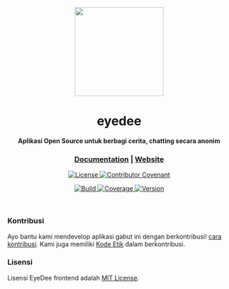 <p align="center">
  <a href="https://github.com/eyedee-id/eyedee-frontend">
    <img src="https://files.eyedee.id/images/logo.png" width="200px" />
  </a>
</p>

<h1 align="center">eyedee</h1>
<p align="center">
  <strong>Aplikasi Open Source untuk berbagi cerita, chatting secara anonim</strong>
</p>

<div align="center">
  <h3>
    <a href="https://github.com/eyedee-id/eyedee-frontend/">Documentation</a>
    <span> | </span>
    <a href="https://eyedee.id">Website</a>
  </h3>
</div>

<p align="center">
  <a href="./LICENSE">
    <img src="https://img.shields.io/badge/License-MIT-brightgreen?style=flat-square" alt="License">
  </a>
  <a href="./CODE_OF_CONDUCT.md">
    <img src="https://img.shields.io/badge/Contributor%20Covenant-v2.0%20adopted-ff69b4.svg?style=flat-square" alt="Contributor Covenant">
  </a>
</p>
<p align="center">
  <a href="https://github.com/eyedee-id/eyedee-frontend/workflows">
    <img src="https://img.shields.io/github/workflow/status/eyedee-id/eyedee-frontend/CI/master?style=flat-square" alt="Build"/>
  </a>
  <a href="https://coveralls.io/github/eyedee-id/eyedee-frontend">
    <img src="https://img.shields.io/coveralls/github/eyedee-id/eyedee-frontend/master?style=flat-square" alt="Coverage">
  </a>
  <a href="https://github.com/eyedee-id/eyedee-frontend/releases">
    <img src="https://img.shields.io/github/v/release/eyedee-id/eyedee-frontend?label=version&style=flat-square" alt="Version">
  </a>
</p>

<br/>

### Kontribusi
Ayo bantu kami mendevelop aplikasi gabut ini dengan berkontribusi! [cara kontribusi](CONTRIBUTING.md).
Kami juga memiliki [Kode Etik](CODE_OF_CONDUCT.md) dalam berkontribusi.

### Lisensi
Lisensi EyeDee frontend adalah [MIT License](LICENSE).
